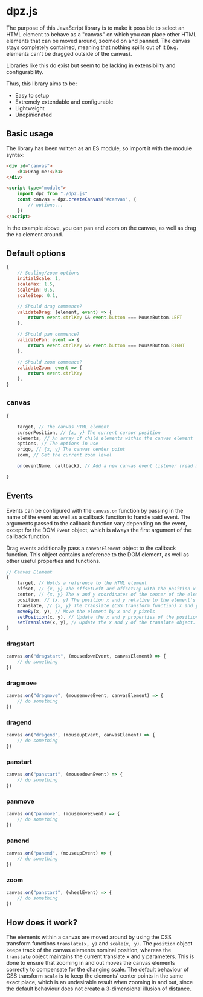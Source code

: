 # dpz.js
The purpose of this JavaScript library is to make it possible to select an HTML element to behave as a "canvas" on which you can place other HTML elements that can be moved around, zoomed on and panned. The canvas stays completely contained, meaning that nothing spills out of it (e.g. elements can't be dragged outside of the canvas).

Libraries like this do exist but seem to be lacking in extensibility and configurability.

Thus, this library aims to be:
- Easy to setup
- Extremely extendable and configurable
- Lightweight
- Unopinionated

## Basic usage
The library has been written as an ES module, so import it with the module syntax:
```html
<div id="canvas">
    <h1>Drag me!</h1>
</div>

<script type="module">
    import dpz from "./dpz.js"
    const canvas = dpz.createCanvas("#canvas", {
        // options...
    })
</script>
```
In the example above, you can pan and zoom on the canvas, as well as drag the `h1` element around.

## Default options
```js
{
    // Scaling/zoom options
    initialScale: 1,
    scaleMax: 1.5,
    scaleMin: 0.5,
    scaleStep: 0.1,

    // Should drag commence?
    validateDrag: (element, event) => {
        return event.ctrlKey && event.button === MouseButton.LEFT
    },

    // Should pan commence?
    validatePan: event => {
        return event.ctrlKey && event.button === MouseButton.RIGHT
    },

    // Should zoom commence?
    validateZoom: event => {
        return event.ctrlKey
    },
}
```

## `canvas`
```js
{

    target, // The canvas HTML element
    cursorPosition, // {x, y} The current cursor position
    elements, // An array of child elements within the canvas element
    options, // The options in use
    origo, // {x, y} The canvas center point
    zoom, // Get the current zoom level

    on(eventName, callback), // Add a new canvas event listener (read more below)

}
```

## Events
Events can be configured with the `canvas.on` function by passing in the name of the event as well as a callback function to handle said event. The arguments passed to the callback function vary depending on the event, except for the DOM `Event` object, which is always the first argument of the callback function.

Drag events additionally pass a `canvasElement` object to the callback function. This object contains a reference to the DOM element, as well as other useful properties and functions.

```js
// Canvas Element
{
    target, // Holds a reference to the HTML element
    offset, // {x, y} The offsetLeft and offsetTop with the position x and y added
    center, // {x, y} The x and y coordinates of the center of the element relative to the canvas element
    position, // {x, y} The position x and y relative to the element's initial position (initially {0, 0})
    translate, // {x, y} The translate (CSS transform function) x and y of the element (initially {0, 0})
    moveBy(x, y), // Move the element by x and y pixels
    setPosition(x, y), // Update the x and y properties of the position object.
    setTranslate(x, y), // Update the x and y of the translate object.
}
```

### dragstart
```js
canvas.on("dragstart", (mousedownEvent, canvasElement) => {
    // do something
})
```
### dragmove
```js
canvas.on("dragmove", (mousemoveEvent, canvasElement) => {
    // do something
})
```
### dragend
```js
canvas.on("dragend", (mouseupEvent, canvasElement) => {
    // do something
})
```
### panstart
```js
canvas.on("panstart", (mousedownEvent) => {
    // do something
})
```
### panmove
```js
canvas.on("panmove", (mousemoveEvent) => {
    // do something
})
```
### panend
```js
canvas.on("panend", (mouseupEvent) => {
    // do something
})
```
### zoom
```js
canvas.on("panstart", (wheelEvent) => {
    // do something
})
```

## How does it work?
The elements within a canvas are moved around by using the CSS transform functions `translate(x, y)` and `scale(x, y)`. The `position` object keeps track of the canvas elements nominal position, whereas the `translate` object maintains the current translate x and y parameters. This is done to ensure that zooming in and out moves the canvas elements correctly to compensate for the changing scale. The default behaviour of CSS transform `scale` is to keep the elements' center points in the same exact place, which is an undesirable result when zooming in and out, since the default behaviour does not create a 3-dimensional illusion of distance.